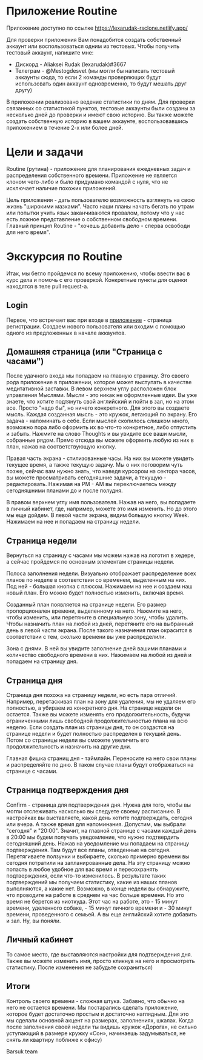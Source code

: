 # Приложение Routine
  Приложение доступно по ссылке https://lexarudak-rsclone.netlify.app/

  Для проверки приложения Вам понадобится создать собственный аккаунт или воспользоваться одним из тестовых. Чтобы получить тестовый аккаунт, напишите мне:
  - Дискорд - Aliaksei Rudak (lexarudak)#3667
  - Телеграм - @Mestogdesvet
  (мы могли бы написать тестовый аккаунты сюда, то если 2 команды проверяющих будут использовать один аккаунт одновременно, то будут мешать друг другу)

В приложении реализовано ведение статистики по дням. Для проверки связанных со статистикой пунктов, тестовые аккаунты были созданы за несколько дней до проверки и имеют свою историю. Вы также можете создать собственную историю в вашем аккаунте, воспользовавшись приложением в течение 2-х или более дней.

# Цели и задачи
  Routine (рутина) - приложение для планирования ежедневных задач и распределения собственного времени. Приложение не является клоном чего-либо и было придумано командой с нуля, что не исключает наличие похожих приложений.

  Цель приложения - дать пользователю возможность взглянуть на свою жизнь "широкими мазками". Часто наши планы начать бегать по утрам или попытки учить язык заканчиваются провалом, потому что у нас есть ложное представление о собственном свободном времени. Главный принцип Routine - "хочешь добавить дело - сперва освободи для него время".

# Экскурсия по Routine
  Итак, мы бегло пройдемся по всему приложению, чтобы ввести вас в курс дела и помочь с его проверкой. Конкретные пункты для оценки находятся в теле pull request-а.

## Login
  Первое, что встречает вас при входе в [приложение](https://lexarudak-rsclone.netlify.app/) - страница регистрации. Создаем нового пользователя или входим с помощью одного из предложенных в начале аккаунтов. 
  
## Домашняя страница (или "Страница с часами")
  После удачного входа мы попадаем на главную страницу. Это своего рода приложение в приложении, которое может выступать в качестве медитативной заставки. В левом верхнем углу расположен блок управления Мыслями. Мысли - это никак не оформленные идеи. Вы уже знаете, что хотите подтянуть свой английский и пойти в зал, но на этом все. Просто "надо бы", но ничего конкретного. Для этого вы создаете мысль. Каждая созданная мысль - это кружок, летающий по экрану. Его задача - напоминать о себе. Если мыслей скопилось слишком много, возможно пора либо оформить их во что-то конкретное, либо отпустить и забыть. Нажмите на слово Thoughts и вы увидите все ваши мысли, собранные рядом. Прямо отсюда вы можете оформить любую из них в план, нажав на соответствующую кнопку.
  
  Правая часть экрана - стилизованные часы. На них вы можете увидеть текущее время, а также текущую задачу. Мы о них поговорим чуть позже, сейчас вам нужно знать, что наведя курсором на сектора часов, вы можете просматривать сегодняшние задачи, а текущую - редактировать. Нажимая на PM - AM вы переключаетесь между сегодняшними планами до и после полудня.
  
  В правом верхнем углу имя пользователя. Нажав на него, вы попадаете в личный кабинет, где, например, можете это имя изменить. Но до этого мы еще дойдем.
  В левой части экрана, видим большую кнопку Week. Нажимаем на нее и попадаем на страницу недели.
  
 ## Страница недели
  Вернуться на страницу с часами мы можем нажав на логотип в хедере, а сейчас пройдемся по основным элементам страницы недели.
  
  Полоса заполнения недели. Визуально отображает распределение всех планов по неделе в соответствии со временем, выделенным на них. Под ней - большая кнопка с плюсом. Нажимаем на нее и создаем наш новый план. Его можно будет полностью изменить, включая время. 
  
  Созданный план появляется на странице недели. Его размер пропорционален времени, выделенному на него. Нажмите на него, чтобы изменить, или перетяните в специальную зону, чтобы удалить. Чтобы назначить план на любой из дней, перетяните его на выбранный день в левой части экрана. После такого назначения план окрасится в соответствии с тем, сколько времени вы уже распределили.
  
  Зона с днями. В ней вы увидите заполнение дней вашими планами и количество свободного времени в них. Нажимаем на любой из дней и попадаем на страницу дня.
  
 ## Страница дня
  Страница дня похожа на страницу недели, но есть пара отличий. Например, перетаскивая план на зону для удаления, мы не удаляем его полностью, а убираем из конкретного дня. На странице недели он остается. Также вы можете изменять его продолжительность, будучи ограниченными лишь свободной продолжительностью плана на всю неделю. Если создать план из страницы дня, то он создастся на странице недели и будет полностью распределен в текущий день. Потом со страницы недели вы сможете увеличить его продолжительность и назначить на другие дни.
  
  Главная фишка страниц дня - таймлайн. Переносите на него свои планы и распределяйте по дню. В таком случае планы будут отображаться на странице с часами.
  
 ## Страница подтверждения дня
  Confirm - страница для подтверждения дня. Нужна для того, чтобы вы могли отслеживать насколько вы следуете своему расписанию. В настройках вы выставляете, какой день хотите подтверждать, сегодня или вчера. А также время для напоминания. Допустим, мы выбрали "сегодня" и "20:00". Значит, на главной странице с часами каждый день в 20:00 мы будем получать уведомление, что нужно подтвердить сегодняшний день. Нажав на уведомление мы попадаем на страницу подтверждения. Там будут все планы, отведенные на сегодня. Перетягиваете ползунки и выбираете, сколько примерно времени вы сегодня потратили на запланированные дела. На эту страницу можно попасть в любое удобное для вас время и пересохранять подтверждения, если что-то изменилось. В результате таких подтверждений мы получаем статистику, какие из наших планов выполняются, а какие нет. Возможно, в конце недели вы обнаружите, что проводите на работе в среднем на час больше времени. Но это время не берется из ниоткуда. Этот час на работе, это - 15 минут времени, уделенного собаке, - 15 минут личного времени и - 30 минут времени, проведенного с семьей. А вы еще английский хотите добавить и зал. Ну, вы поняли.
  
  ## Личный кабинет
  То самое место, где выставляются настройки для подтверждения дня. Также вы можете изменить имя, просто кликнув на него и просмотреть статистику. После изменения не забудьте сохраниться)
  
  ## Итоги
  Контроль своего времени - сложная штука. Забавно, что обычно на него не остается времени. Мы постарались сделать приложение, которое будет достаточно простым и достаточно наглядным. Для это мы сделали основной акцент на размерах, заполнениях, шкалах. Когда после заполнения своей недели ты видишь кружок «Дорога», не сильно уступающий в размере кружку «Сон», начинаешь задумываться, не снять ли квартиру поближе к офису)
  
  
  Barsuk team
